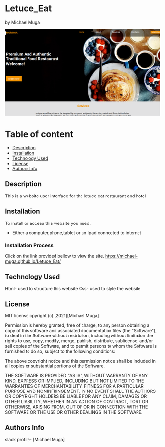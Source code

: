 # Letuce_Eat
by Michael Muga

![Project Image](images2/home.png)

# Table of content

+ [Description](#description)
+ [Installation ](#Installation)
+ [Technology Used](#technology-used)
+ [License](#License)
+ [Authors Info](#author-Info)

## Description
This is a website user interface for the letuce eat restaurant and hotel
## Installation
To install or access this website you need:

* Either a computer,phone,tablet or an Ipad connected to internet

### Installation Process

Click on the link provided bellow to view the site.
https://michael-muga.github.io/Letuce_Eat/

## Technology Used
Html- used to structure this website
Css- used to style the website

## License
MIT license
cpyright (c) [2021][Michael Muga]

Permission is hereby granted, free of charge, to any person obtaining a copy
of this software and associated documentation files (the "Software"), to deal
in the Software without restriction, including without limitation the rights
to use, copy, modify, merge, publish, distribute, sublicense, and/or sell
copies of the Software, and to permit persons to whom the Software is
furnished to do so, subject to the following conditions:

The above copyright notice and this permission notice shall be included in all
copies or substantial portions of the Software.

THE SOFTWARE IS PROVIDED "AS IS", WITHOUT WARRANTY OF ANY KIND, EXPRESS OR
IMPLIED, INCLUDING BUT NOT LIMITED TO THE WARRANTIES OF MERCHANTABILITY,
FITNESS FOR A PARTICULAR PURPOSE AND NONINFRINGEMENT. IN NO EVENT SHALL THE
AUTHORS OR COPYRIGHT HOLDERS BE LIABLE FOR ANY CLAIM, DAMAGES OR OTHER
LIABILITY, WHETHER IN AN ACTION OF CONTRACT, TORT OR OTHERWISE, ARISING FROM,
OUT OF OR IN CONNECTION WITH THE SOFTWARE OR THE USE OR OTHER DEALINGS IN THE
SOFTWARE.

## Authors Info
slack profile- [Michael Muga]
